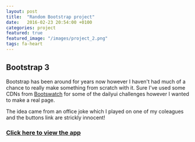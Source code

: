 ```yaml
---
layout: post
title:  "Random Bootstrap project"
date:   2016-02-23 20:54:00 +0100
categories: project
featured: true
featured_image: "/images/project_2.png"
tags: fa-heart
---
```


## Bootstrap 3

Bootstrap has been around for years now however I haven't had much of a chance to really make something from scratch with it. Sure I've used some CDNs from [Bootswatch](https://bootswatch.com/) for some of the dailyui challenges however I wanted to make a real page.

The idea came from an office joke which I played on one of my coleagues and the buttons link are strickly innocent!

<h3>
    <a href="https://5464fc43e8a3124880d20db1ed5ca8b42939af26.googledrive.com/host/0ByXEoNSdUD43bUN6dnpyRW5qOU0/" target="_blank">Click here to view the app</a>

</h3>